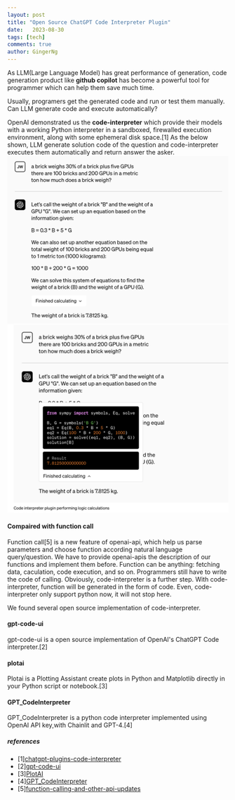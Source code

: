 ```yaml
---
layout: post
title: "Open Source ChatGPT Code Interpreter Plugin"
date:   2023-08-30
tags: [tech]
comments: true
author: GingerNg
---
```

As LLM(Large Language Model) has great performance of generation, code generation product like **github copilot** has become a powerful tool for programmer which can help them save much time.

Usually, programers get the generated code and run or test them manually. Can LLM generate code and execute automatically?

OpenAI demonstrated us the **code-interpreter** which provide their models with a working Python interpreter in a sandboxed, firewalled execution environment, along with some ephemeral disk space.[1]
As the below shown, LLM generate solution code of the question and code-interpreter executes them automatically and return answer the asker.
![code-interpreter-1](https://github.com/GingerNg/gingerng.github.io/blob/master/images/chatgpt-code-interpreter-1.png?raw=true)
![code-interpreter-2](https://github.com/GingerNg/gingerng.github.io/blob/master/images/chatgpt-code-interpreter-2.png?raw=true)
#### Compaired with function call
Function call[5] is a new feature of openai-api, which help us parse parameters and choose function according natural language query/question. We have to provide openai-apis the description of our functions and implement them before. Function can be anything: fetching data, caculation, code execution, and so on. Programmers still have to write the code of calling. Obviously, code-interpreter is a further step. With code-interpreter, function will be generated in the form of code. Even, code-interpreter only support python now, it will not stop here.

We found several open source implementation of code-interpreter.

#### gpt-code-ui
gpt-code-ui is a open source implementation of OpenAI's ChatGPT Code interpreter.[2]

#### plotai
Plotai is a Plotting Assistant create plots in Python and Matplotlib directly in your Python script or notebook.[3]

#### GPT_CodeInterpreter
GPT_CodeInterpreter is a python code interpreter implemented using OpenAI API key,with Chainlit and GPT-4.[4]

##### references
- [1][chatgpt-plugins-code-interpreter](https://openai.com/blog/chatgpt-plugins#code-interpreter)
- [2][gpt-code-ui](https://github.com/ricklamers/gpt-code-ui)
- [3][PlotAI](https://github.com/mljar/plotai)
- [4][GPT_CodeInterpreter](https://github.com/boyueluzhipeng/GPT_CodeInterpreter)
- [5][function-calling-and-other-api-updates](https://openai.com/blog/function-calling-and-other-api-updates)